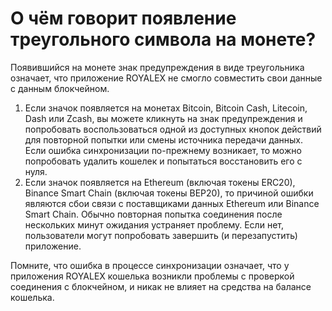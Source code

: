 # О чём говорит появление треугольного символа на монете?

Появившийся на монете знак предупреждения в виде треугольника означает, что приложение ROYALEX не смогло совместить свои данные с данным блокчейном.

1. Если значок появляется на монетах Bitcoin, Bitcoin Cash, Litecoin, Dash или Zcash, вы можете кликнуть на знак предупреждения и попробовать воспользоваться одной из доступных кнопок действий для повторной попытки или смены источника передачи данных. Если ошибка синхронизации по-прежнему возникает, то можно попробовать удалить кошелек и попытаться восстановить его с нуля.
2. Если значок появляется на Ethereum (включая токены ERC20), Binance Smart Chain (включая токены BEP20), то причиной ошибки являются сбои связи с поставщиками данных Ethereum или Binance Smart Chain. Обычно повторная попытка соединения после нескольких минут ожидания устраняет проблему. Если нет, пользователи могут попробовать завершить (и перезапустить) приложение.

Помните, что ошибка в процессе синхронизации означает, что у приложения ROYALEX кошелька возникли проблемы с проверкой соединения с блокчейном, и никак не влияет на средства на балансе кошелька.

